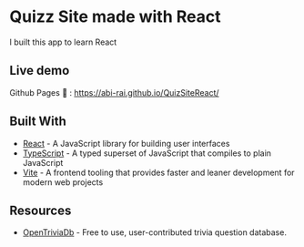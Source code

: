 # Quizz Site made with React

I built this app to learn React

## Live demo

Github Pages :rocket: : https://abi-rai.github.io/QuizSiteReact/

## Built With

- [React](https://reactjs.org/) - A JavaScript library for building user interfaces
- [TypeScript](https://www.typescriptlang.org/) - A typed superset of JavaScript that compiles to plain JavaScript
- [Vite](https://vitejs.dev/) - A frontend tooling that provides faster and leaner development for modern web projects

## Resources

- [OpenTriviaDb](https://opentdb.com/) - Free to use, user-contributed trivia question database.
